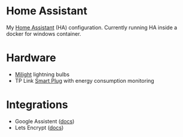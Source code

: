 # Home Assistant

My [Home Assistant](https://www.home-assistant.io/) (HA) configuration. Currently running HA inside a docker for windows container.

# Hardware

- [Milight](https://www.milight.com/) lightning bulbs
- TP Link [Smart Plug](https://www.tp-link.com/en/home-networking/smart-plug/hs110/) with energy consumption monitoring

# Integrations

- Google Assistent ([docs](https://www.home-assistant.io/integrations/google_assistant/))
- Lets Encrypt ([docs](https://www.home-assistant.io/docs/ecosystem/certificates/lets_encrypt/))
